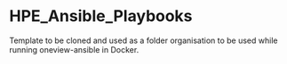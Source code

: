# HPE_Ansible_Playbooks
Template to be cloned and used as a folder organisation to be used while running oneview-ansible in Docker.
